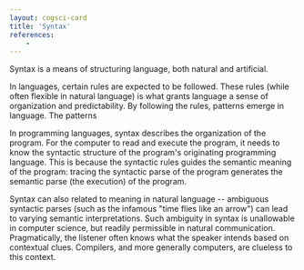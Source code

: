 ```yaml
---
layout: cogsci-card
title: 'Syntax'
references:
    - 
---
```


Syntax is a means of structuring language, both natural and artificial. 

In languages, certain rules are expected to be followed. These rules (while often flexible in natural language) is what grants language a sense of organization and predictability. By following the rules, patterns emerge in language. The patterns 

In programming languages, syntax describes the organization of the program. For the computer to read and execute the program, it needs to know the syntactic structure of the program's originating programming language. This is because the syntactic rules guides the semantic meaning of the program: tracing the syntactic parse of the program generates the semantic parse (the execution) of the program.

Syntax can also related to meaning in natural language -- ambiguous syntactic parses (such as the infamous "time flies like an arrow") can lead to varying semantic interpretations. Such ambiguity in syntax is unallowable in computer science, but readily permissible in natural communication. Pragmatically, the listener often knows what the speaker intends based on contextual clues. Compilers, and more generally computers, are clueless to this context.
